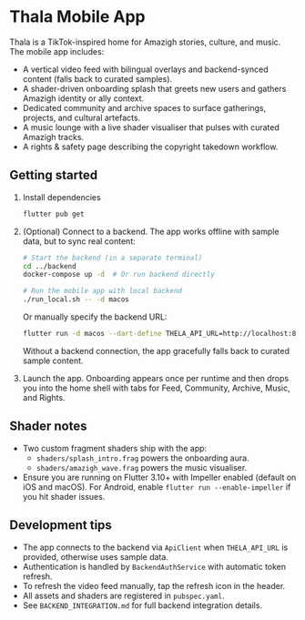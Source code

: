 # Thala Mobile App

Thala is a TikTok-inspired home for Amazigh stories, culture, and music. The mobile app includes:

- A vertical video feed with bilingual overlays and backend-synced content (falls back to curated samples).
- A shader-driven onboarding splash that greets new users and gathers Amazigh identity or ally context.
- Dedicated community and archive spaces to surface gatherings, projects, and cultural artefacts.
- A music lounge with a live shader visualiser that pulses with curated Amazigh tracks.
- A rights & safety page describing the copyright takedown workflow.

## Getting started

1. Install dependencies

   ```bash
   flutter pub get
   ```

2. (Optional) Connect to a backend. The app works offline with sample data, but to sync real content:

   ```bash
   # Start the backend (in a separate terminal)
   cd ../backend
   docker-compose up -d  # Or run backend directly

   # Run the mobile app with local backend
   ./run_local.sh -- -d macos
   ```

   Or manually specify the backend URL:

   ```bash
   flutter run -d macos --dart-define THELA_API_URL=http://localhost:8000
   ```

   Without a backend connection, the app gracefully falls back to curated sample content.

3. Launch the app. Onboarding appears once per runtime and then drops you into the home shell with tabs for Feed, Community, Archive, Music, and Rights.

## Shader notes

- Two custom fragment shaders ship with the app:
  - `shaders/splash_intro.frag` powers the onboarding aura.
  - `shaders/amazigh_wave.frag` powers the music visualiser.
- Ensure you are running on Flutter 3.10+ with Impeller enabled (default on iOS and macOS). For Android, enable `flutter run --enable-impeller` if you hit shader issues.

## Development tips

- The app connects to the backend via `ApiClient` when `THELA_API_URL` is provided, otherwise uses sample data.
- Authentication is handled by `BackendAuthService` with automatic token refresh.
- To refresh the video feed manually, tap the refresh icon in the header.
- All assets and shaders are registered in `pubspec.yaml`.
- See `BACKEND_INTEGRATION.md` for full backend integration details.
